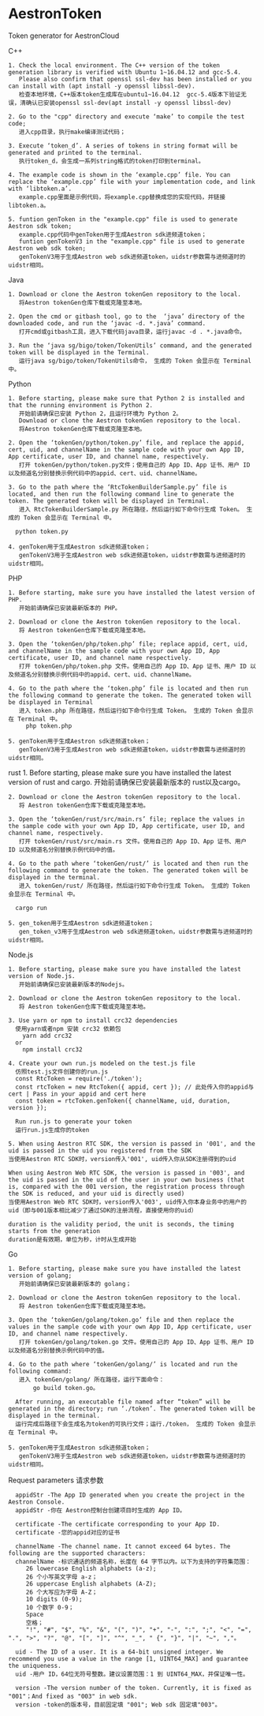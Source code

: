 # AestronToken
Token generator for AestronCloud

C++

    1. Check the local environment. The C++ version of the token generation library is verified with Ubuntu 1~16.04.12 and gcc-5.4.
       Please also confirm that openssl ssl-dev has been installed or you can install with (apt install -y openssl libssl-dev). 
       检查本地环境，C++版本token生成库在ubuntu1~16.04.12  gcc-5.4版本下验证无误，清确认已安装openssl ssl-dev(apt install -y openssl libssl-dev)

    2. Go to the "cpp" directory and execute ‘make’ to compile the test code;
       进入cpp目录，执行make编译测试代码；

    3. Execute ‘token_d’. A series of tokens in string format will be generated and printed to the terminal.
       执行token_d，会生成一系列string格式的token打印到terminal。

    4. The example code is shown in the ‘example.cpp’ file. You can replace the ‘example.cpp’ file with your implementation code, and link with ‘libtoken.a’.
       example.cpp里面是示例代码，将example.cpp替换成您的实现代码，并链接libtoken.a。

    5. funtion genToken in the "example.cpp" file is used to generate Aestron sdk token;
       example.cpp代码中genToken用于生成Aestron sdk进频道token；
       funtion genTokenV3 in the "example.cpp" file is used to generate Aestron web sdk token;
       genTokenV3用于生成Aestron web sdk进频道token，uidstr参数需与进频道时的uidstr相同。



Java

    1. Download or clone the Aestron tokenGen repository to the local.
       将Aestron tokenGen仓库下载或克隆至本地。

    2. Open the cmd or gitbash tool, go to the  ‘java’ directory of the downloaded code, and run the ‘javac -d. *.java’ command.
       打开cmd或gitbash工具，进入下载代码java目录，运行javac -d . *.java命令。

    3. Run the ‘java sg/bigo/token/TokenUtils’ command, and the generated token will be displayed in the Terminal.
       运行java sg/bigo/token/TokenUtils命令， 生成的 Token 会显示在 Terminal 中。



Python

    1. Before starting, please make sure that Python 2 is installed and that the running environment is Python 2.
       开始前请确保已安装 Python 2，且运行环境为 Python 2。
       Download or clone the Aestron tokenGen repository to the local.
       将Aestron tokenGen仓库下载或克隆至本地。
      
    2. Open the ‘tokenGen/python/token.py’ file, and replace the appid, cert, uid, and channelName in the sample code with your own App ID, App certificate, user ID, and channel name, respectively.  
       打开 tokenGen/python/token.py文件；使用自己的 App ID、App 证书、用户 ID 以及频道名分别替换示例代码中的appid、cert、uid、channelName。
      
    3. Go to the path where the ‘RtcTokenBuilderSample.py’ file is located, and then run the following command line to generate the token. The generated token will be displayed in Terminal.
       进入 RtcTokenBuilderSample.py 所在路径，然后运行如下命令行生成 Token。 生成的 Token 会显示在 Terminal 中。

      python token.py

    4. genToken用于生成Aestron sdk进频道token；
       genTokenV3用于生成Aestron web sdk进频道token，uidstr参数需与进频道时的uidstr相同。

PHP
       
    1. Before starting, make sure you have installed the latest version of PHP.
       开始前请确保已安装最新版本的 PHP。

    2. Download or clone the Aestron tokenGen repository to the local.
       将 Aestron tokenGen仓库下载或克隆至本地。
      
    3. Open the ‘tokenGen/php/token.php’ file; replace appid, cert, uid, and channelName in the sample code with your own App ID, App certificate, user ID, and channel name respectively.
       打开 tokenGen/php/token.php 文件。使用自己的 App ID、App 证书、用户 ID 以及频道名分别替换示例代码中的appid、cert、uid、channelName。
      
    4. Go to the path where the ‘token.php’ file is located and then run the following command to generate the token. The generated token will be displayed in Terminal
       进入 token.php 所在路径，然后运行如下命令行生成 Token。 生成的 Token 会显示在 Terminal 中。
         php token.php

    5. genToken用于生成Aestron sdk进频道token；
       genTokenV3用于生成Aestron web sdk进频道token，uidstr参数需与进频道时的uidstr相同。

rust
    1. Before starting, please make sure you have installed the latest version of rust and cargo.
       开始前请确保已安装最新版本的 rust以及cargo。

    2. Download or clone the Aestron tokenGen repository to the local.
       将 Aestron tokenGen仓库下载或克隆至本地。
      
    3. Open the ‘tokenGen/rust/src/main.rs’ file; replace the values in the sample code with your own App ID, App certificate, user ID, and channel name, respectively.
       打开 tokenGen/rust/src/main.rs 文件。使用自己的 App ID、App 证书、用户 ID 以及频道名分别替换示例代码中的值。
      
    4. Go to the path where ‘tokenGen/rust/’ is located and then run the following command to generate the token. The generated token will be displayed in the terminal.
       进入 tokenGen/rust/ 所在路径，然后运行如下命令行生成 Token。 生成的 Token 会显示在 Terminal 中。

      cargo run

    5. gen_token用于生成Aestron sdk进频道token；
       gen_token_v3用于生成Aestron web sdk进频道token，uidstr参数需与进频道时的uidstr相同。


Node.js

    1. Before starting, please make sure you have installed the latest version of Node.js.
       开始前请确保已安装最新版本的Nodejs。

    2. Download or clone the Aestron tokenGen repository to the local.
       将 Aestron tokenGen仓库下载或克隆至本地。
    
    3. Use yarn or npm to install crc32 dependencies
      使用yarn或者npm 安装 crc32 依赖包
        yarn add crc32
      or
        npm install crc32
      
    4. Create your own run.js modeled on the test.js file
      仿照test.js文件创建你的run.js
      const RtcToken = require('./token');
      const rtcToken = new RtcToken({ appid, cert }); // 此处传入你的appid与cert | Pass in your appid and cert here
      const token = rtcToken.genToken({ channelName, uid, duration, version });
      
      Run run.js to generate your token
      运行run.js生成你的token
      
    5. When using Aestron RTC SDK, the version is passed in '001', and the uid is passed in the uid you registered from the SDK
    当使用Aestron RTC SDK时，version传入'001', uid传入你从SDK注册得到的uid
    
    When using Aestron Web RTC SDK, the version is passed in '003', and the uid is passed in the uid of the user in your own business (that is, compared with the 001 version, the registration process through the SDK is reduced, and your uid is directly used)
    当使用Aestron Web RTC SDK时，version传入'003', uid传入你本身业务中的用户的uid（即与001版本相比减少了通过SDK的注册流程，直接使用你的uid）
    
    duration is the validity period, the unit is seconds, the timing starts from the generation
    duration是有效期，单位为秒，计时从生成开始


Go
       
    1. Before starting, please make sure you have installed the latest version of golang;
       开始前请确保已安装最新版本的 golang；
      
    2. Download or clone the Aestron tokenGen repository to the local.  
       将 Aestron tokenGen仓库下载或克隆至本地。
      
    3. Open the ‘tokenGen/golang/token.go’ file and then replace the values ​​in the sample code with your own App ID, App certificate, user ID, and channel name respectively.  
       打开 tokenGen/golang/token.go 文件。使用自己的 App ID、App 证书、用户 ID 以及频道名分别替换示例代码中的值。
      
    4. Go to the path where ‘tokenGen/golang/’ is located and run the following command:
       进入 tokenGen/golang/ 所在路径，运行下面命令：
           go build token.go。
      
      After running, an executable file named after “token” will be generated in the directory; run ‘./token’. The generated token will be displayed in the terminal.
      运行完成后路径下会生成名为token的可执行文件；运行./token， 生成的 Token 会显示在 Terminal 中。

    5. genToken用于生成Aestron sdk进频道token；
       genTokenV3用于生成Aestron web sdk进频道token，uidstr参数需与进频道时的uidstr相同。

Request parameters
请求参数
      
      appidStr -The App ID generated when you create the project in the Aestron Console.
      appidStr -你在 Aestron控制台创建项目时生成的 App ID。
      
      certificate -The certificate corresponding to your App ID. 
      certificate -您的appid对应的证书
      
      channelName -The channel name. It cannot exceed 64 bytes. The following are the supported characters:
      channelName -标识通话的频道名称，长度在 64 字节以内。以下为支持的字符集范围：
         26 lowercase English alphabets (a-z);
         26 个小写英文字母 a-z；
         26 uppercase English alphabets (A-Z);
         26 个大写应为字母 A-Z；
         10 digits (0-9);
         10 个数字 0-9；
         Space
         空格；
         "!", "#", "$", "%", "&", "(", ")", "+", "-", ":", ";", "<", "=", ".", ">", "?", "@", "[", "]", "^", "_", " {", "}", "|", "~", ","。
         
      uid - The ID of a user. It is a 64-bit unsigned integer. We recommend you use a value in the range [1, UINT64_MAX] and guarantee the uniqueness.
      uid -用户 ID，64位无符号整数。建议设置范围：1 到 UINT64_MAX，并保证唯一性。
      
      version -The version number of the token. Currently, it is fixed as "001"；And fixed as "003" in web sdk.
      version -token的版本号，目前固定填 "001"; Web sdk 固定填"003"。
